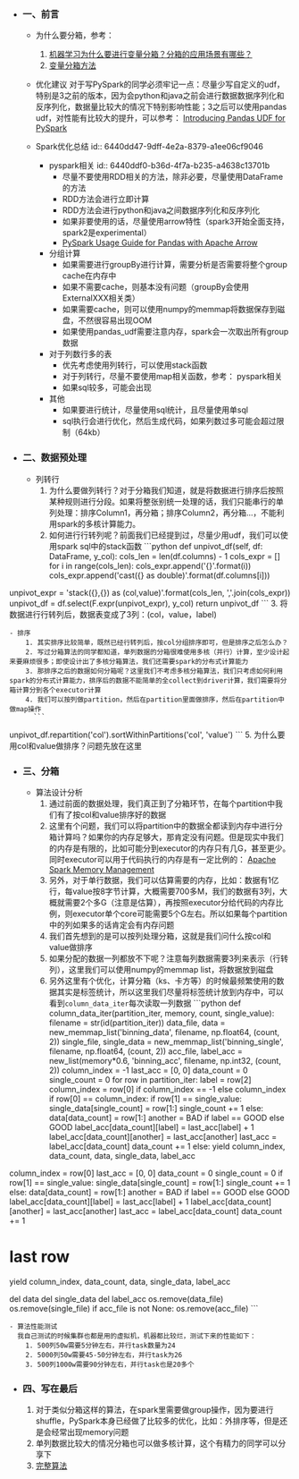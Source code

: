   
- ### 一、前言
	- 为什么要分箱，参考：
		1. [机器学习为什么要进行变量分箱？分箱的应用场景有哪些？](https://zhuanlan.zhihu.com/p/376884531)
		2. [变量分箱方法](https://zhuanlan.zhihu.com/p/503235392)

	- 优化建议
	  对于写PySpark的同学必须牢记一点：尽量少写自定义的udf，特别是3之前的版本，因为会python和java之前会进行数据数据序列化和反序列化，数据量比较大的情况下特别影响性能；3之后可以使用pandas udf，对性能有比较大的提升，可以参考： [Introducing Pandas UDF for PySpark](https://www.databricks.com/blog/2017/10/30/introducing-vectorized-udfs-for-pyspark.html)   
	  
	- Spark优化总结
	  id:: 6440dd47-9dff-4e2a-8379-a1ee06cf9046
		- pyspark相关
		  id:: 6440ddf0-b36d-4f7a-b235-a4638c13701b
			- 尽量不要使用RDD相关的方法，除非必要，尽量使用DataFrame的方法
			- RDD方法会进行立即计算
			- RDD方法会进行python和java之间数据序列化和反序列化
			- 如果非要使用的话，尽量使用arrow特性（spark3开始全面支持，spark2是experimental）
			- [PySpark Usage Guide for Pandas with Apache Arrow](https://spark.apache.org/docs/3.0.1/sql-pyspark-pandas-with-arrow.html)
		- 分组计算
			- 如果需要进行groupBy进行计算，需要分析是否需要将整个group cache在内存中
			- 如果不需要cache，则基本没有问题（groupBy会使用ExternalXXX相关类）
			- 如果需要cache，则可以使用numpy的memmap将数据保存到磁盘，不然很容易出现OOM
			- 如果使用pandas_udf需要注意内存，spark会一次取出所有group数据
		- 对于列数行多的表
			- 优先考虑使用列转行，可以使用stack函数
			- 对于列转行，尽量不要使用map相关函数，参考： pyspark相关
			- 如果sql较多，可能会出现
		- 其他
			- 如果要进行统计，尽量使用sql统计，且尽量使用单sql
			- sql执行会进行优化，然后生成代码，如果列数过多可能会超过限制（64kb）
	    
- ### 二、数据预处理
	- 列转行
		1. 为什么要做列转行？对于分箱我们知道，就是将数据进行排序后按照某种规则进行分段。如果将整张别统一处理的话，我们只能串行的单列处理：排序Column1，再分箱；排序Column2，再分箱...，不能利用spark的多核计算能力。
		2. 如何进行行转列呢？前面我们已经提到过，尽量少用udf，我们可以使用spark sql中的stack函数
		  ```python
def unpivot_df(self, df: DataFrame, y_col):
cols_len = len(df.columns) - 1
cols_expr = []
for i in range(cols_len):
cols_expr.append('{}'.format(i))
cols_expr.append('cast({} as double)'.format(df.columns[i]))

unpivot_expr = 'stack({},{}) as (col,value)'.format(cols_len, ','.join(cols_expr))
unpivot_df = df.select(F.expr(unpivot_expr), y_col)
return unpivot_df
		  ```
		3. 将数据进行行转列后，数据表变成了3列：(col，value，label)

	- 排序
		1. 其实排序比较简单，既然已经行转列后，按col分组排序即可，但是排序之后怎么办？
		2. 写过分箱算法的同学都知道，单列数据的分箱很难使用多核（并行）计算，至少设计起来要麻烦很多；即使设计出了多核分箱算法，我们还需要spark的分布式计算能力
		3. 那排序之后的数据如何分箱呢？这里我们不考虑多核分箱算法，我们只考虑如何利用spark的分布式计算能力，排序后的数据不能简单的全collect到driver计算，我们需要将分箱计算分到各个executor计算
		4. 我们可以按列做partition，然后在partition里面做排序，然后在partition中做map操作
		  ```
unpivot_df.repartition('col').sortWithinPartitions('col', 'value')
		  ```
		5. 为什么要用col和value做排序？问题先放在这里

- ### 三、分箱
	- 算法设计分析
		1. 通过前面的数据处理，我们真正到了分箱环节，在每个partition中我们有了按col和value排序好的数据
		2. 这里有个问题，我们可以将partition中的数据全都读到内存中进行分箱计算吗？如果你的内存足够大，那肯定没有问题。但是现实中我们的内存是有限的，比如可能分到executor的内存只有几G，甚至更少。同时executor可以用于代码执行的内存是有一定比例的： [Apache Spark Memory Management](https://medium.com/analytics-vidhya/apache-spark-memory-management-49682ded3d42)
		3. 另外，对于单行数据，我们可以估算需要的内存，比如：数据有1亿行，每value按8字节计算，大概需要700多M，我们的数据有3列，大概就需要2个多G（注意是估算），再按照executor分给代码的内存比例，则executor单个core可能需要5个G左右。所以如果每个partition中的列如果多的话肯定会有内存问题
		4. 我们首先想到的是可以按列处理分箱，这就是我们问什么按col和value做排序
		5. 如果分配的数据一列都放不下呢？注意每列数据需要3列来表示（行转列），这里我们可以使用numpy的memmap list，将数据放到磁盘
		6. 另外这里有个优化，计算分箱（ks、卡方等）的时候最频繁使用的数据其实是标签统计，所以这里我们尽量将标签统计放到内存中，可以看到`column_data_iter`每次读取一列数据
		  ```python
def column_data_iter(partition_iter, memory, count, single_value):
filename = str(id(partition_iter))
data_file, data = new_memmap_list('binning_data', filename, np.float64, (count, 2))
single_file, single_data = new_memmap_list('binning_single', filename, np.float64, (count, 2))
acc_file, label_acc = new_list(memory*0.6, 'binning_acc', filename, np.int32, (count, 2))
column_index = -1
last_acc = [0, 0]
data_count = 0
single_count = 0
for row in partition_iter:
label = row[2]
column_index = row[0] if column_index == -1 else column_index
if row[0] == column_index:
if row[1] == single_value:
single_data[single_count] = row[1:]
single_count += 1
else:
data[data_count] = row[1:]
another = BAD if label == GOOD else GOOD
label_acc[data_count][label] = last_acc[label] + 1
label_acc[data_count][another] = last_acc[another]
last_acc = label_acc[data_count]
data_count += 1
else:
yield column_index, data_count, data, single_data, label_acc

column_index = row[0]
last_acc = [0, 0]
data_count = 0
single_count = 0
if row[1] == single_value:
single_data[single_count] = row[1:]
single_count += 1
else:
data[data_count] = row[1:]
another = BAD if label == GOOD else GOOD
label_acc[data_count][label] = last_acc[label] + 1
label_acc[data_count][another] = last_acc[another]
last_acc = label_acc[data_count]
data_count += 1

# last row
yield column_index, data_count, data, single_data, label_acc

del data
del single_data
del label_acc
os.remove(data_file)
os.remove(single_file)
if acc_file is not None:
os.remove(acc_file)
		  ```

	- 算法性能测试
	  我自己测试的时候集群也都是用的虚拟机，机器都比较烂，测试下来的性能如下：  
		1. 500列50w需要5分钟左右，并行task数量为24
		2. 5000列50w需要45-50分钟左右，并行task为26
		3. 500列1000w需要90分钟左右，并行task也是20多个

- ### 四、写在最后
	1. 对于类似分箱这样的算法，在spark里需要做group操作，因为要进行shuffle，PySpark本身已经做了比较多的优化，比如：外排序等，但是还是会经常出现memory问题
	2. 单列数据比较大的情况分箱也可以做多核计算，这个有精力的同学可以分享下
	3. [完整算法](https://github.com/tzbo/misc/blob/main/binning.py)

